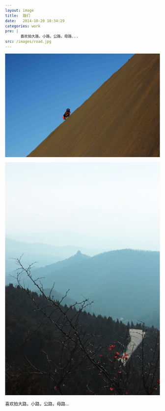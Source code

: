```yaml
---
layout: image
title:  路们
date:   2014-10-20 10:34:29
categories: work
pre: | 
       喜欢拍大路，小路，公路，母路...
src: /images/road.jpg
---
```


![](/images/traveller.jpg)

![](/images/xiangshanyuanjing.jpg)

喜欢拍大路，小路，公路，母路...
